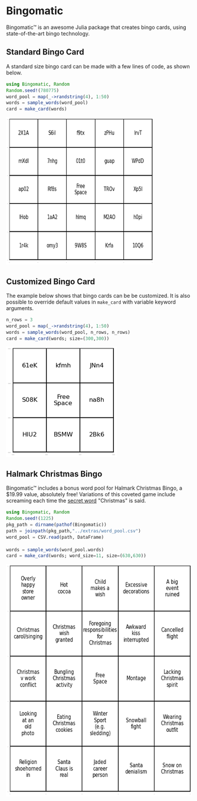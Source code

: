 # Bingomatic

Bingomatic™ is an awesome Julia package that creates bingo cards, using state-of-the-art bingo technology.

## Standard Bingo Card

A standard size bingo card can be made with a few lines of code, as shown below.
```julia
using Bingomatic, Random
Random.seed!(780775)
word_pool = map(_->randstring(4), 1:50)
words = sample_words(word_pool)
card = make_card(words)
```

<img src="extras/example1.png" alt="" width="400" height="400">

## Customized Bingo Card

The example below shows that bingo cards can be be customized. It is also possible to override default values in `make_card` with variable keyword arguments.

```julia
n_rows = 3
word_pool = map(_->randstring(4), 1:50)
words = sample_words(word_pool, n_rows, n_rows)
card = make_card(words; size=(300,300))
```
<img src="extras/example2.png" alt="" width="300" height="300">

## Halmark Christmas Bingo

Bingomatic™ includes a bonus word pool for Halmark Christmas Bingo, a $19.99 value, absolutely free! Variations of this coveted game include screaming each time the [secret word](https://www.youtube.com/watch?v=gxMZgeBlqzQ) "Christmas" is said. 

```julia 
using Bingomatic, Random
Random.seed!(1225)
pkg_path = dirname(pathof(Bingomatic))
path = joinpath(pkg_path,"../extras/word_pool.csv")
word_pool = CSV.read(path, DataFrame)

words = sample_words(word_pool.words)
card = make_card(words; word_size=11, size=(630,630))
```
<img src="extras/christmas_bingo.png" alt="" width="630" height="630">